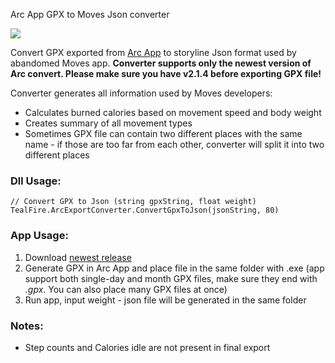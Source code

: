 Arc App GPX to Moves Json converter

![][image-1]

Convert GPX exported from [Arc App][1] to storyline Json format used by abandomed Moves app. **Converter supports only the newest version of Arc convert. Please make sure you have v2.1.4 before exporting GPX file!**

Converter generates all information used by Moves developers:
- Calculates burned calories based on movement speed and body weight
- Creates summary of all movement types
- Sometimes GPX file can contain two different places with the same name - if those are too far from each other, converter will split it into two different places

### Dll Usage:
	// Convert GPX to Json (string gpxString, float weight) 
	TealFire.ArcExportConverter.ConvertGpxToJson(jsonString, 80)

### App Usage:
1. Download [newest release][2]
2. Generate GPX in Arc App and place file in the same folder with .exe (app support both single-day and month GPX files, make sure they end with *.gpx*. You can also place many GPX files at once)
3. Run app, input weight - json file will be generated in the same folder

### Notes:
- Step counts and Calories idle are not present in final export

[1]:	https://itunes.apple.com/app/arc-app-location-activity-tracker/id1063151918?mt=8
[2]:	https://github.com/bionicl/Arc-app-export-converter/releases/

[image-1]:	https://i.imgur.com/8vDVujB.png